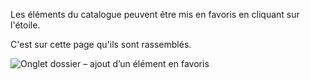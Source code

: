 Les éléments du catalogue peuvent être mis en favoris en cliquant sur l'étoile.

C'est sur cette page qu'ils sont rassemblés.

![Onglet dossier – ajout d’un élément en favoris](assets/tuto/add-favorite{darkMode}.gif?v=2)
